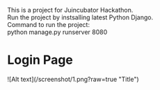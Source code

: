 This is a project for Juincubator Hackathon.<br />
Run the project by instsalling latest Python Django. <br />
Command to run the project:<br />
python manage.py runserver 8080<br />

<h1> Login Page </h1>
![Alt text](/screenshot/1.png?raw=true "Title")
